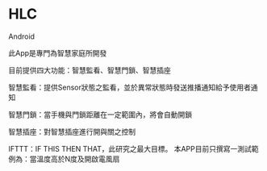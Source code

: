 # HLC
Android

此App是專門為智慧家庭所開發




目前提供四大功能：智慧監看、智慧門鎖、智慧插座

智慧監看：提供Sensor狀態之監看，並於異常狀態時發送推播通知給予使用者通知


智慧門鎖：當手機與門鎖距離在一定範圍內，將會自動開鎖


智慧插座：對智慧插座進行開與關之控制


IFTTT：IF THIS THEN THAT，此研究之最大目標。
本APP目前只撰寫一測試範例為：當溫度高於N度及開啟電風扇
